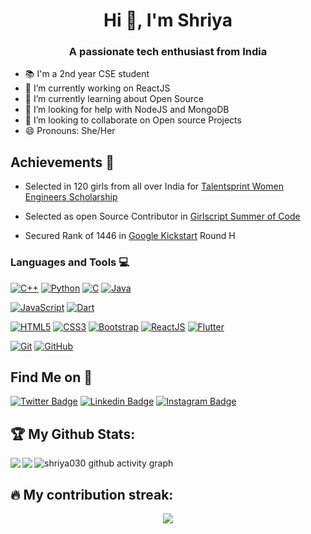 <h1 align="center">Hi 👋, I'm Shriya</h1>
<h3 align="center">A passionate tech enthusiast from India</h3>

<!--![](https://visitor-badge.laobi.icu/badge?page_id=shriya030.shriya030) -->

- 📚 I'm a 2nd year CSE student 
- 🔭 I’m currently working on ReactJS
- 🌱 I’m currently learning about Open Source
- 🤔 I’m looking for help with NodeJS and MongoDB
- 👯 I’m looking to collaborate on Open source Projects
- 😄 Pronouns: She/Her

## Achievements 🏅

- Selected in 120 girls from all over India for [Talentsprint Women Engineers Scholarship](https://we.talentsprint.com/)

- Selected as open Source Contributor in [Girlscript Summer of Code](https://gssoc.girlscript.tech/)

- Secured Rank of 1446 in [Google Kickstart](https://codingcompetitions.withgoogle.com/kickstart) Round H

### Languages and Tools :computer:

[![C++](https://img.shields.io/badge/-C++-00599C?style=flat&logo=c++&link=https://github.com/shriya030)](https://github.com/shriya030) [![Python](https://img.shields.io/badge/-Python-black?style=flat&logo=python&link=https://github.com/shriya030)](https://github.com/shriya030) [![C](https://img.shields.io/badge/-A8B9CC?style=flat&logo=c&logoColor=white&link=https://github.com/shriya030)](https://github.com/shriya030) [![Java](https://img.shields.io/badge/Java-orange?style=flat&logo=java&logoColor=white&link=https://github.com/shriya030)](https://github.com/shriya030)

[![JavaScript](https://img.shields.io/badge/-JavaScript-black?style=flat&logo=javascript&link=https://github.com/shriya030)](https://github.com/shriya030) [![Dart](https://img.shields.io/badge/-Dart-0175C2?style=flat&logo=dart&link=https://github.com/shriya030)](https://github.com/shriya030)

[![HTML5](https://img.shields.io/badge/-HTML5-E34F26?style=flat&logo=html5&logoColor=white&link=https://github.com/shriya030)](https://github.com/shriya030) [![CSS3](https://img.shields.io/badge/-CSS3-1572B6?style=flat&logo=css3&link=https://github.com/shriya030)](https://github.com/shriya030) [![Bootstrap](https://img.shields.io/badge/-Bootstrap-563D7C?style=flat&logo=bootstrap&link=https://github.com/shriya030)](https://github.com/shriya030) [![ReactJS](https://img.shields.io/badge/-React-black?style=flat&logo=react&link=https://github.com/shriya030)](https://github.com/shriya030) [![Flutter](https://img.shields.io/badge/-Flutter-02569B?style=flat&logo=flutter&link=https://github.com/shriya030)](https://github.com/shriya030)


[![Git](https://img.shields.io/badge/-Git-black?style=flat&logo=git&link=https://github.com/shriya030)](https://github.com/shriya030)  [![GitHub](https://img.shields.io/badge/-GitHub-181717?style=flat&logo=github&link=https://github.com/shriya030)](https://github.com/shriya030)

##  Find Me on :speech_balloon:

[![Twitter Badge](https://img.shields.io/badge/-@shriya3011-1ca0f1?style=flat-square&labelColor=1ca0f1&logo=twitter&logoColor=white&link=https://twitter.com/shriya3011)](https://twitter.com/shriya3011) [![Linkedin Badge](https://img.shields.io/badge/-@shriya--chadha30-blue?style=flat-square&logo=Linkedin&logoColor=white&link=https://www.linkedin.com/in/ashwanisng/)](https://www.linkedin.com/in/shriya-chadha30/) [![Instagram Badge](https://img.shields.io/badge/-@shriya1811-e4405f?style=flat-square&labelColor=f94877&logo=instagram&logoColor=white&link=https://www.instagram.com/shriya1811/)](https://www.instagram.com/shriya1811/)

## :trophy: My Github Stats:

<!--
![GitHub stats](https://readme-stats-cfgj2cxdy.vercel.app/api?username=CharalambosIoannou&count_private=true&show_icons=true&theme=tokyonight)
![Top Langs](https://readme-stats-cfgj2cxdy.vercel.app/api/top-langs/?username=CharalambosIoannou&hide=php&theme=tokyonight)
-->

<div>
<a href="https://readme-stats-cfgj2cxdy.vercel.app/api?username=shriya030&count_private=true&show_icons=true&theme=tokyonight">
  <img  align="left" src="https://readme-stats-cfgj2cxdy.vercel.app/api?username=shriya030&count_private=true&show_icons=true&theme=tokyonight" />
</a>
<a href="https://readme-stats-cfgj2cxdy.vercel.app/api/top-langs/?username=shriya030&hide=php&theme=tokyonight">
  <img align="left" src="https://readme-stats-cfgj2cxdy.vercel.app/api/top-langs/?username=shriya030&hide=php&theme=tokyonight" />
</a>
</div>



![shriya030 github activity graph](https://activity-graph.herokuapp.com/graph?username=shriya030&theme=xcode)
  
## 🔥 My contribution streak:
<p align="center">
  <a href="#">
    <img src="https://github-readme-streak-stats.herokuapp.com/?user=shriya030&theme=dark&hide_border=true&background=0D1117&stroke=0000"/>
  </a>
</p>

<!-- Actual text -->

<!--
**shriya030/shriya030** is a ✨ _special_ ✨ repository because its `README.md` (this file) appears on your GitHub profile.

<!-- Here are some ideas to get you started:

-->
